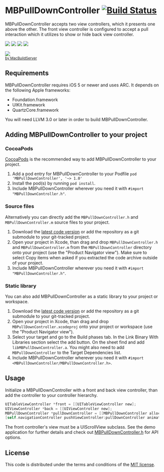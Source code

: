 # MBPullDownController [![Build Status](https://travis-ci.org/matej/MBPullDownController.png)](https://travis-ci.org/matej/MBPullDownController)

MBPullDownController accepts two view controllers, which it presents one above the other. The front view controller is configured to accept a pull interaction which it utilizes to show or hide back view controller. 

[![](https://user-images.githubusercontent.com/91322/41988403-4569061e-7a3c-11e8-83f2-6f6fb2961654.png)](https://user-images.githubusercontent.com/91322/41988402-4549121e-7a3c-11e8-87e6-b2c46ed7c294.png)
[![](https://user-images.githubusercontent.com/91322/41988403-4569061e-7a3c-11e8-83f2-6f6fb2961654.png)](https://user-images.githubusercontent.com/91322/41988404-45856e6c-7a3c-11e8-9bfe-0a96ff5251b0.png)
[![](https://user-images.githubusercontent.com/91322/41988408-45d373aa-7a3c-11e8-9bc2-b87b87d35e5a.png)](https://user-images.githubusercontent.com/91322/41988406-45b91384-7a3c-11e8-855b-ce271919820a.png)
[![](https://user-images.githubusercontent.com/91322/41988409-45ecbb58-7a3c-11e8-9573-7175e7ba361e.png)](http://vimeo.com/user2382859/mbpulldowncontroller) 

<!-- MacBuildServer Install Button -->
<div class="macbuildserver-block">
    <a class="macbuildserver-button" href="http://macbuildserver.com/project/github/build/?xcode_project=Demo%2FPullDownControllerDemo.xcodeproj&amp;target=PullDownControllerDemo&amp;repo_url=https%3A%2F%2Fgithub.com%2Fmatej%2FMBPullDownController&amp;build_conf=Release" target="_blank"><img src="http://com.macbuildserver.github.s3-website-us-east-1.amazonaws.com/button_up.png"/></a><br/><sup><a href="http://macbuildserver.com/github/opensource/" target="_blank">by MacBuildServer</a></sup>
</div>
<!-- MacBuildServer Install Button -->

## Requirements

MBPullDownController requires iOS 5 or newer and uses ARC. It depends on the following Apple frameworks:

* Foundation.framework
* UIKit.framework
* QuartzCore.framework

You will need LLVM 3.0 or later in order to build MBPullDownController. 

## Adding MBPullDownController to your project

### CocoaPods

[CocoaPods](http://cocoapods.org) is the recommended way to add MBPullDownController to your project.

1. Add a pod entry for MBPullDownController to your Podfile `pod 'MBPullDownController', '~> 1.0'`
2. Install the pod(s) by running `pod install`.
3. Include MBPullDownController wherever you need it with `#import "MBPullDownController.h"`.

### Source files

Alternatively you can directly add the `MBPullDownController.h` and `MBPullDownController.m` source files to your project.

1. Download the [latest code version](https://github.com/matej/MBPullDownController/archive/master.zip) or add the repository as a git submodule to your git-tracked project. 
2. Open your project in Xcode, than drag and drop `MBPullDownController.h` and `MBPullDownController.m` from the `MBPullDownController` directory onto your project (use the "Product Navigator view"). Make sure to select Copy items when asked if you extracted the code archive outside of your project. 
3. Include MBPullDownController wherever you need it with `#import "MBPullDownController.h"`.

### Static library

You can also add MBPullDownController as a static library to your project or workspace. 

1. Download the [latest code version](https://github.com/matej/MBPullDownController/archive/master.zip) or add the repository as a git submodule to your git-tracked project. 
2. Open your project in Xcode, than drag and drop `MBPullDownController.xcodeproj` onto your project or workspace (use the "Product Navigator view"). 
3. Select your target and go to the Build phases tab. In the Link Binary With Libraries section select the add button. On the sheet find and add `libMBPullDownController.a`. You might also need to add `MBPullDownController` to the Target Dependencies list. 
4. Include MBPullDownController wherever you need it with `#import <MBPullDownController/MBPullDownController.h>`.

## Usage

Initialize a MBPullDownController with a front and back view controller, than add the controller to your controller hierarchy.

```objective-c
UITableViewController *front = [[UITableViewController new];
UIViewController *back = [[UIViewController new];
MBPullDownController *pullDownController = [[MBPullDownController alloc] initWithFrontController:front backController:back];
[self.navigationController pushViewController:pullDownController animated:NO];
```

The front controller's view must be a UIScrollView subclass. See the demo application for further details and check out [MBPullDownController.h](https://github.com/matej/MBPullDownController/blob/master/MBPullDownController/MBPullDownController.h) for API options.

## License

This code is distributed under the terms and conditions of the [MIT license](LICENSE). 

